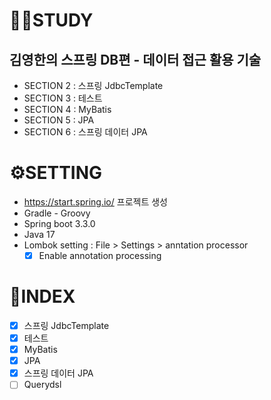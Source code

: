 # 👩‍💻STUDY

## 김영한의 스프링 DB편 - 데이터 접근 활용 기술

- SECTION 2 : 스프링 JdbcTemplate
- SECTION 3 : 테스트
- SECTION 4 : MyBatis
- SECTION 5 : JPA
- SECTION 6 : 스프링 데이터 JPA

# ⚙️SETTING

- https://start.spring.io/ 프로젝트 생성
- Gradle - Groovy
- Spring boot 3.3.0
- Java 17
- Lombok setting : File > Settings > anntation processor
  -  [X] Enable annotation processing

# 📒INDEX

- [x] 스프링 JdbcTemplate
- [x] 테스트
- [x] MyBatis
- [X] JPA
- [X] 스프링 데이터 JPA
- [ ] Querydsl
